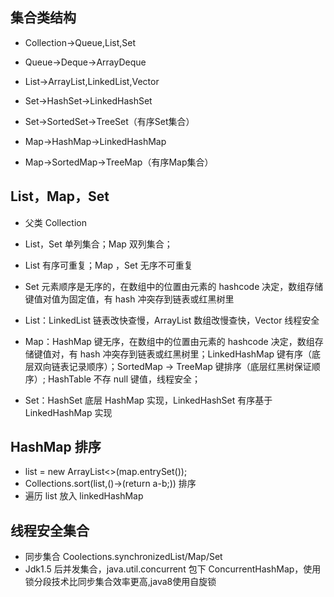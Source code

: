 ## 集合类结构

* Collection->Queue,List,Set
* Queue->Deque->ArrayDeque

* List->ArrayList,LinkedList,Vector
* Set->HashSet->LinkedHashSet
* Set->SortedSet->TreeSet（有序Set集合）

* Map->HashMap->LinkedHashMap
* Map->SortedMap->TreeMap（有序Map集合）


## List，Map，Set

* 父类 Collection

* List，Set 单列集合；Map 双列集合；

* List 有序可重复；Map ，Set 无序不可重复

* Set 元素顺序是无序的，在数组中的位置由元素的 hashcode 决定，数组存储键值对值为固定值，有 hash 冲突存到链表或红黑树里

* List：LinkedList 链表改快查慢，ArrayList 数组改慢查快，Vector 线程安全

* Map：HashMap 键无序，在数组中的位置由元素的 hashcode 决定，数组存储键值对，有 hash 冲突存到链表或红黑树里；LinkedHashMap 键有序（底层双向链表记录顺序）；SortedMap -> TreeMap 键排序（底层红黑树保证顺序）; HashTable 不存 null 键值，线程安全；

* Set：HashSet 底层 HashMap 实现，LinkedHashSet 有序基于 LinkedHashMap 实现


## HashMap 排序

* list = new ArrayList<>(map.entrySet());
* Collections.sort(list,()->(return a-b;)) 排序
* 遍历 list 放入 linkedHashMap

## 线程安全集合

* 同步集合 Coolections.synchronizedList/Map/Set
* Jdk1.5 后并发集合，java.util.concurrent 包下 ConcurrentHashMap，使用锁分段技术比同步集合效率更高,java8使用自旋锁